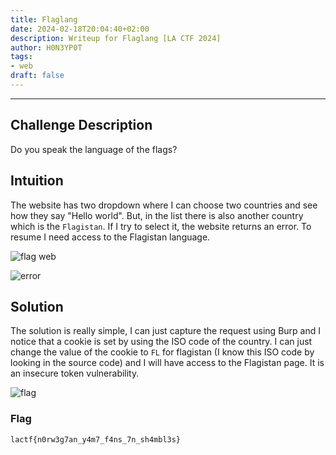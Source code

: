 ```yaml
---
title: Flaglang
date: 2024-02-18T20:04:40+02:00
description: Writeup for Flaglang [LA CTF 2024]
author: H0N3YP0T
tags:
- web
draft: false
---
```

___

## Challenge Description

Do you speak the language of the flags?

## Intuition

The website has two dropdown where I can choose two countries and see how they say "Hello world". But, in the list there is also another country
which is the `Flagistan`. If I try to select it, the website returns an error. To resume I need access to the Flagistan language.

![flag web](/images/lactf_2024/flag_chall.png)

![error](/images/lactf_2024/flagistan.png)

## Solution

The solution is really simple, I can just capture the request using Burp and I notice that a cookie is set by using the ISO code of the country. I can just change the value of the cookie to `FL` for flagistan (I know this ISO code by looking in the source code) and I will have access to the Flagistan page. It is an insecure token vulnerability.

![flag](/images/lactf_2024/flag_flagistan.png)

### Flag

`lactf{n0rw3g7an_y4m7_f4ns_7n_sh4mbl3s}`


